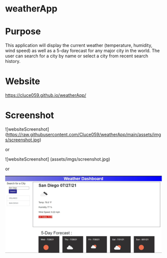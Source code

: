 # weatherApp

# Purpose
This application will display the current weather (temperature, humidity, wind speed) as well as a 5-day forecast for any major city in the world. The user can search for a city by name or select a city from recent search history. 

# Website
https://cluce059.github.io/weatherApp/

# Screenshot
![websiteScreenshot] (https://raw.githubusercontent.com/Cluce059/weatherApp/main/assets/imgs/screenshot.jpg)

or

![websiteScreenshot] (assets/imgs/screenshot.jpg)

or 

![websiteScreenshot](.\assets\imgs\screenshot.jpg)
